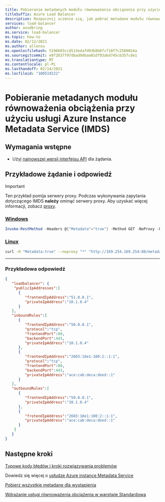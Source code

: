 ```yaml
---
title: Pobieranie metadanych modułu równoważenia obciążenia przy użyciu usługi Azure Instance Metadata Service (IMDS)
titleSuffix: Azure Load Balancer
description: Rozpocznij uczenie się, jak pobrać metadane modułu równoważenia obciążenia za pomocą usługi Azure Instance Metadata Service.
services: load-balancer
author: asudbring
ms.service: load-balancer
ms.topic: how-to
ms.date: 02/12/2021
ms.author: allensu
ms.openlocfilehash: 5196b03ccd513e4afd93b8b8fcf18f7c2580024a
ms.sourcegitcommit: e972837797dbad9dbaa01df93abd745cb357cde1
ms.translationtype: MT
ms.contentlocale: pl-PL
ms.lasthandoff: 02/14/2021
ms.locfileid: "100519222"
---
```

# <a name="retrieve-load-balancer-metadata-using-the-azure-instance-metadata-service-imds"></a>Pobieranie metadanych modułu równoważenia obciążenia przy użyciu usługi Azure Instance Metadata Service (IMDS)

## <a name="prerequisites"></a>Wymagania wstępne

* Użyj [najnowszej wersji interfejsu API](../virtual-machines/windows/instance-metadata-service.md?tabs=windows#supported-api-versions) dla żądania.

## <a name="sample-request-and-response"></a>Przykładowe żądanie i odpowiedź
> [!IMPORTANT]
> Ten przykład pomija serwery proxy. Podczas wykonywania zapytania dotyczącego IMDS **należy** ominąć serwery proxy. Aby uzyskać więcej informacji, zobacz [proxy](../virtual-machines/windows/instance-metadata-service.md?tabs=windows#proxies).
### <a name="windows"></a>[Windows](#tab/windows/)

```powershell
Invoke-RestMethod -Headers @{"Metadata"="true"} -Method GET -NoProxy -Uri "http://169.254.169.254:80/metadata/loadbalancer?api-version=2020-10-01" | ConvertTo-Json
```

### <a name="linux"></a>[Linux](#tab/linux/)

```bash
curl -H "Metadata:true" --noproxy "*" "http://169.254.169.254:80/metadata/loadbalancer?api-version=2020-10-01"
```

---
### <a name="sample-response"></a>Przykładowa odpowiedź

```json
{
   "loadbalancer": {
    "publicIpAddresses":[
      {
         "frontendIpAddress":"51.0.0.1",
         "privateIpAddress":"10.1.0.4"
      }
   ],
   "inboundRules":[
      {
         "frontendIpAddress":"50.0.0.1",
         "protocol":"tcp",
         "frontendPort":80,
         "backendPort":443,
         "privateIpAddress":"10.1.0.4"
      },
      {
         "frontendIpAddress":"2603:10e1:100:2::1:1",
         "protocol":"tcp",
         "frontendPort":80,
         "backendPort":443,
         "privateIpAddress":"ace:cab:deca:deed::1"
      }
   ],
   "outboundRules":[
      {
         "frontendIpAddress":"50.0.0.1",
         "privateIpAddress":"10.1.0.4"
      },
      {
         "frotendIpAddress":"2603:10e1:100:2::1:1",
         "privateIpAddress":"ace:cab:deca:deed::1"
      }
    ]
   }
}

```

## <a name="next-steps"></a>Następne kroki
[Typowe kody błędów i kroki rozwiązywania problemów](troubleshoot-load-balancer-imds.md)

Dowiedz się więcej o [usłudze Azure instance Metadata Service](../virtual-machines/windows/instance-metadata-service.md)

[Pobierz wszystkie metadane dla wystąpienia](../virtual-machines/windows/instance-metadata-service.md?tabs=windows#access-azure-instance-metadata-service)

[Wdrażanie usługi równoważenia obciążenia w warstwie Standardowa](quickstart-load-balancer-standard-public-portal.md)

